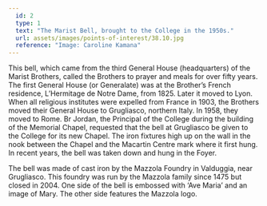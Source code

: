```yaml
---
  id: 2
  type: 1
  text: "The Marist Bell, brought to the College in the 1950s."
  url: assets/images/points-of-interest/38.10.jpg
  reference: "Image: Caroline Kamana"
---
```

This bell, which came from the third General House (headquarters) of the Marist Brothers, called the Brothers to prayer and meals for over fifty years. The first General House (or Generalate) was at the Brother’s French residence, L’Hermitage de Notre Dame, from 1825. Later it moved to Lyon. When all religious institutes were expelled from France in 1903, the Brothers moved their General House to Grugliasco, northern Italy. In 1958, they moved to Rome. Br Jordan, the Principal of the College during the building of the Memorial Chapel, requested that the bell at Grugliasco be given to the College for its new Chapel. The iron fixtures high up on the wall in the nook between the Chapel and the Macartin Centre mark where it first hung. In recent years, the bell was taken down and hung in the Foyer. 

The bell was made of cast iron by the Mazzola Foundry in Valduggia, near Grugliasco. This foundry was run by the Mazzola family since 1475 but closed in 2004. One side of the bell is embossed with ‘Ave Maria’ and an image of Mary. The other side features the Mazzola logo.                                